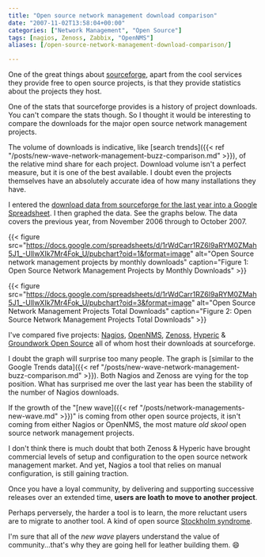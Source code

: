 ```yaml
---
title: "Open source network management download comparison"
date: "2007-11-02T13:58:04+00:00"
categories: ["Network Management", "Open Source"]
tags: [nagios, Zenoss, Zabbix, "OpenNMS"]
aliases: [/open-source-network-management-download-comparison/]

---
```


One of the great things about [sourceforge](http://www.sourceforge.net/), apart from the cool services they provide free to open source projects, is that they provide statistics about the projects they host.

One of the stats that sourceforge provides is a history of project downloads. You can't compare the stats though. So I thought it would be interesting to compare the downloads for the major open source network management projects.

The volume of downloads is indicative, like [search trends]({{< ref "/posts/new-wave-network-management-buzz-comparison.md" >}}), of the relative mind share for each project. Download volume isn't a perfect measure, but it is one of the best available. I doubt even the projects themselves have an absolutely accurate idea of how many installations they have.

I entered the [download data from sourceforge for the last year into a Google Spreadsheet](https://docs.google.com/spreadsheets/d/1rWdCarr1RZ6l9aRYM0ZMah5J1_-UlIwXIk7Mr4Fok_U/pubhtml). I then graphed the data. See the graphs below. The data covers the previous year, from November 2006 through to October 2007.

{{< figure src="https://docs.google.com/spreadsheets/d/1rWdCarr1RZ6l9aRYM0ZMah5J1_-UlIwXIk7Mr4Fok_U/pubchart?oid=1&format=image" alt="Open Source network management projects by monthly downloads" caption="Figure 1: Open Source Network Management Projects by Monthly Downloads" >}}

{{< figure src="https://docs.google.com/spreadsheets/d/1rWdCarr1RZ6l9aRYM0ZMah5J1_-UlIwXIk7Mr4Fok_U/pubchart?oid=3&format=image" alt="Open Source Network Management Projects Total Downloads" caption="Figure 2: Open Source Network Management Projects Total Downloads" >}}

I've compared five projects: [Nagios](http://www.nagios.org/), [OpenNMS](https://www.opennms.org/), [Zenoss](http://www.zenoss.org/), [Hyperic](http://www.hyperic.com/) &amp; [Groundwork Open Source](http://www.groundworkopensource.com/) all of whom host their downloads at sourceforge.

I doubt the graph will surprise too many people. The graph is [similar to the Google Trends data]({{< ref "/posts/new-wave-network-management-buzz-comparison.md" >}}). Both Nagios and Zenoss are vying for the top position. What has surprised me over the last year has been the stability of the number of Nagios downloads.

If the growth of the "[new wave]({{< ref "/posts/network-managements-new-wave.md" >}})" is coming from other open source projects, it isn't coming from either Nagios or OpenNMS, the most mature *old skool* open source network management projects.

I don't think there is much doubt that both Zenoss &amp; Hyperic have brought commercial levels of setup and configuration to the open source network management market. And yet, Nagios a tool that relies on manual configuration, is still gaining traction.

Once you have a loyal community, by delivering and supporting successive releases over an extended time, **users are loath to move to another project**.

Perhaps perversely, the harder a tool is to learn, the more reluctant users are to migrate to another tool. A kind of open source [Stockholm syndrome](https://en.wikipedia.org/wiki/Stockholm_syndrome).

I'm sure that all of the *new wave* players understand the value of community...that's why they are going hell for leather building them. :smile:
